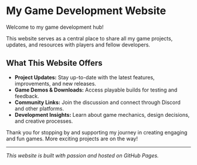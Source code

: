 # My Game Development Website

Welcome to my game development hub!

This website serves as a central place to share all my game projects, updates, and resources with players and fellow developers.

## What This Website Offers

- **Project Updates:** Stay up-to-date with the latest features, improvements, and new releases.  
- **Game Demos & Downloads:** Access playable builds for testing and feedback.  
- **Community Links:** Join the discussion and connect through Discord and other platforms.  
- **Development Insights:** Learn about game mechanics, design decisions, and creative processes.

Thank you for stopping by and supporting my journey in creating engaging and fun games. More exciting projects are on the way!

---

*This website is built with passion and hosted on GitHub Pages.*
